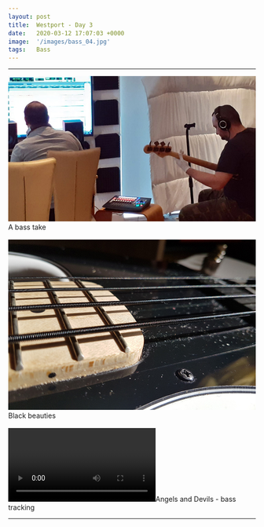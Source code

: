 ```yaml
---
layout: post
title:  Westport - Day 3
date:   2020-03-12 17:07:03 +0000
image:  '/images/bass_04.jpg'
tags:   Bass
---
```


***

<div class="myDiv"><img class="myImg" src="/images/bass_02.jpg"/>A bass take</div>
<br />

<div class="myDiv"><img class="myImg" src="/images/bass_01.jpg"/>Black beauties</div>
<br />

<div class="myDiv"><video controls><source src="/images/videos/bass_01.mp4" type="video/mp4"></video>Angels and Devils - bass tracking</div>

***